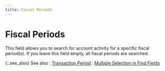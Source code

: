 ```yaml
---
title: Fiscal Periods
---
```


# Fiscal Periods


This field allows you to search for account activity for a specific  fiscal period(s).  If you leave this field empty, all fiscal periods are searched.


{:.see_also}
See also
: [Transaction Period]({{site.acc_baseurl}}/find-account-activity/find-account-activity-details/transaction-period/transaction_period.html)
: [Multiple  Selection in Find Fields]({{site.wwe_chm}}/advanced-options/find-function/multiple_selection_in_find_fields.html)
